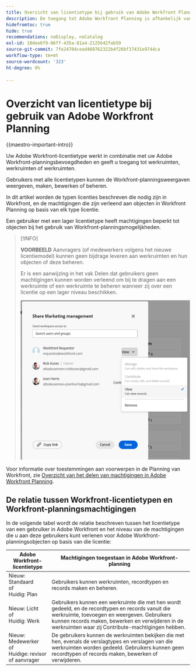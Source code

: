 ```yaml
---
title: Overzicht van licentietype bij gebruik van Adobe Workfront Planning
description: De toegang tot Adobe Workfront Planning is afhankelijk van het type licentie en van de machtigingen tot objecten.
hidefromtoc: true
hide: true
recommendations: noDisplay, noCatalog
exl-id: 10dee6f9-06ff-435a-81a4-2125642fab59
source-git-commit: 7fe24704cead460762322b4f26bf37431e9744ca
workflow-type: tm+mt
source-wordcount: '323'
ht-degree: 0%

---
```


<!--update the metadata with real things when making this public; also update the description with something like this: Not all users in the organization have the same access and permissions to use Adobe Workfront plannint. This article describes the levels of access that users could have to Adobe Workfront Planning. -->
<!--update the title and the metadata title if Workfront Planning is NOT its own product - because the title is too generic for it being a Workfront capability-->

# Overzicht van licentietype bij gebruik van Adobe Workfront Planning

{{maestro-important-intro}}

Uw Adobe Workfront-licentietype werkt in combinatie met uw Adobe Workfront-planningsbevoegdheden en geeft u toegang tot werkruimten, werkruimten of werkruimten. <!--add more objects here when we can grant other object-specific permissions-->

Gebruikers met alle licentietypen kunnen de Workfront-planningsweergaven weergeven, maken, bewerken of beheren.

In dit artikel worden de typen licenties beschreven die nodig zijn in Workfront, en de machtigingen die zijn verleend aan objecten in Workfront Planning op basis van elk type licentie.

Een gebruiker met een lager licentietype heeft machtigingen beperkt tot objecten bij het gebruik van Workfront-planningsmogelijkheden.

>[!INFO]
>
>**VOORBEELD** Aanvragers (of medewerkers volgens het nieuwe licentiemodel) kunnen geen bijdrage leveren aan werkruimten en hun objecten of deze beheren.
>
>Er is een aanwijzing in het vak Delen dat gebruikers geen machtigingen kunnen worden verleend om bij te dragen aan een werkruimte of een werkruimte te beheren wanneer zij over een licentie op een lager niveau beschikken.
>
>![](assets/permissions-grayed-out-for-requestor-user.png)


Voor informatie over toestemmingen aan voorwerpen in de Planning van Workfront, zie [Overzicht van het delen van machtigingen in Adobe Workfront Planning](/help/quicksilver/maestro/access/sharing-permissions-overview.md).

## De relatie tussen Workfront-licentietypen en Workfront-planningsmachtigingen

In de volgende tabel wordt de relatie beschreven tussen het licentietype van een gebruiker in Adobe Workfront en het niveau van de machtigingen die u aan deze gebruikers kunt verlenen voor Adobe Workfront-planningsobjecten op basis van die licentie:


| Adobe Workfront-licentietype | Machtigingen toegestaan in Adobe Workfront-planning |
|------------------------------------------------|-------------------------------------------------------------------------------------------------------------------------------------------------------------------------------|
| Nieuw: Standaard <br> of <br>Huidig: Plan | Gebruikers kunnen werkruimten, recordtypen en records maken en beheren. |
| Nieuw: Licht <br> of <br>Huidig: Werk | Gebruikers kunnen een werkruimte die met hen wordt gedeeld, en de recordtypen en records vanuit die werkruimte, toevoegen en weergeven.  Gebruikers kunnen records maken, bewerken en verwijderen in de werkruimten waar zij Contribute-machtigingen hebben. |
| Nieuw: Medewerker <br> of <br>Huidige: revisor of aanvrager | De gebruikers kunnen de werkruimten bekijken die met hen, evenals de verslagtypes en verslagen van die werkruimten worden gedeeld. Gebruikers kunnen geen recordtypen of records maken, bewerken of verwijderen. |
